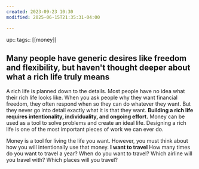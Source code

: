 ```yaml
---
created: 2023-09-23 10:30
modified: 2025-06-15T21:35:31-04:00

---
```

up::
tags::  [[money]]

## Many people have generic desires like freedom and flexibility, but haven't thought deeper about what a rich life truly means

A rich life is planned down to the details. Most people have no idea what their rich life looks like. When you ask people why they want financial freedom, they often respond when so they can do whatever they want. But they never go into detail exactly what it is that they want.
**Building a rich life requires intentionality, individuality, and ongoing effort.** Money can be used as a tool to solve problems and create an ideal life. Designing a rich life is one of the most important pieces of work we can ever do.

Money is a tool for living the life you want. However, you must think about how you will intentionally use that money.
**I want to travel**
How many times do you want to travel a year?
When do you want to travel?
Which airline will you travel with?
Which places will you travel?
